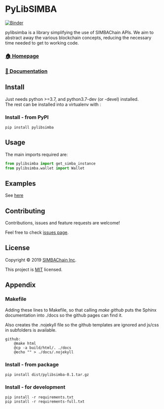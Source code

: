 # PyLibSIMBA

[![Binder](https://mybinder.org/badge_logo.svg)](https://mybinder.org/v2/gh/SIMBAChain/PyLibSIMBA/master?filepath=notebooks%2FSIMBAChain_test_comments.ipynb)


pylibsimba is a library simplifying the use of SIMBAChain APIs. We aim to abstract away the various blockchain 
concepts, reducing the necessary time needed to get to working code.

### [🏠 Homepage](https://github.com/simbachain/PyLibSIMBA#readme)
### [📝 Documentation](https://simbachain.github.io/PyLibSIMBA/)

## Install

Just needs python >=3.7, and python3.7-dev (or -devel) installed.<br>
The rest can be installed into a virtualenv with :

### Install - from PyPI

	pip install pylibsimba

## Usage

The main imports required are:

```python
from pylibsimba import get_simba_instance
from pylibsimba.wallet import Wallet
```

## Examples

See [here](https://github.com/SIMBAChain/PyLibSIMBA/blob/master/tests/examples.py)

## Contributing

Contributions, issues and feature requests are welcome!

Feel free to check [issues page](https://github.com/SIMBAChain/PyLibSIMBA/issues).

## License

Copyright © 2019 [SIMBAChain Inc](https://simbachain.com/).

This project is [MIT](https://github.com/SIMBAChain/PyLibSIMBA/blob/master/LICENSE) licensed.

## Appendix

### Makefile

Adding these lines to Makefile, so that calling *make github* puts the Sphinx documentation into ./docs so the github
 pages can find it.
 
 Also creates the .nojekyll file so the github templates are ignored and js/css in subfolders is available.

	github:
		@make html
		@cp -a build/html/. ./docs
		@echo "" > ./docs/.nojekyll
		
### Install - from package

	pip install dist/pylibsimba-0.1.tar.gz

### Install - for development

    pip install -r requirements.txt
    pip install -r requirements-full.txt